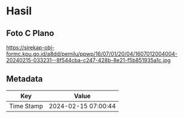 # Hasil

## Foto C Plano

https://sirekap-obj-formc.kpu.go.id/a8dd/pemilu/ppwp/16/07/01/20/04/1607012004004-20240215-033231--8f544cba-c247-428b-8e21-f5b851935a1c.jpg


## Metadata

| Key        | Value               |
| ---------- | ------------------- |
| Time Stamp | 2024-02-15 07:00:44 |



